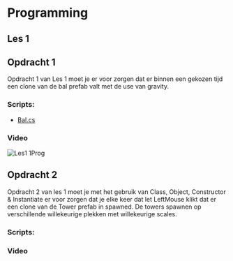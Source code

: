 # Programming

## Les 1

## Opdracht 1

Opdracht 1 van Les 1 moet je er voor zorgen dat er binnen een gekozen tijd een clone van de bal prefab valt met de use van gravity.

### Scripts:
- [Bal.cs](https://github.com/38693/Programming-2.1/blob/main/Assets/Script/Les1/Bal.cs)

### Video
![Les1 1Prog](https://github.com/user-attachments/assets/cde615a5-a689-4d2c-a9ed-b0b1618f3ccc)

## Opdracht 2

Opdracht 2 van les 1 moet je met het gebruik van Class, Object, Constructor & Instantiate er voor zorgen dat je elke keer dat let LeftMouse klikt dat er een clone van de Tower prefab in spawned. De towers spawnen op verschillende willekeurige plekken met willekeurige scales.

### Scripts:


### Video
